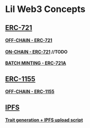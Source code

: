 # Lil Web3 Concepts

## [ERC-721](contracts/ERC721)
#### [OFF-CHAIN - ERC-721](contracts/ERC721/off-chain)
#### [ON-CHAIN - ERC-721](contracts/ERC721/on-chain) //TODO
#### [BATCH MINTING - ERC-721A](contracts/ERC721/ERC721A) 

## [ERC-1155](contracts/ERC1155)
#### [OFF-CHAIN - ERC-1155](contracts/ERC1155)

## [IPFS](scripts/IPFS)
#### [Trait generation + IPFS upload script](scripts/IPFS)